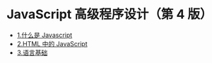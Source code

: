 # JavaScript 高级程序设计（第 4 版）

- [1.什么是 Javascript](1.什么是Javascript.md)
- [2.HTML 中的 JavaScript](2.HTML中的JavaScript.md)
- [3.语言基础](3.语言基础.md)
